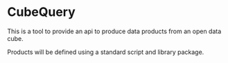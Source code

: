 # CubeQuery

This is a tool to provide an api to produce data products from an open data cube. 

Products will be defined using a standard script and library package. 

